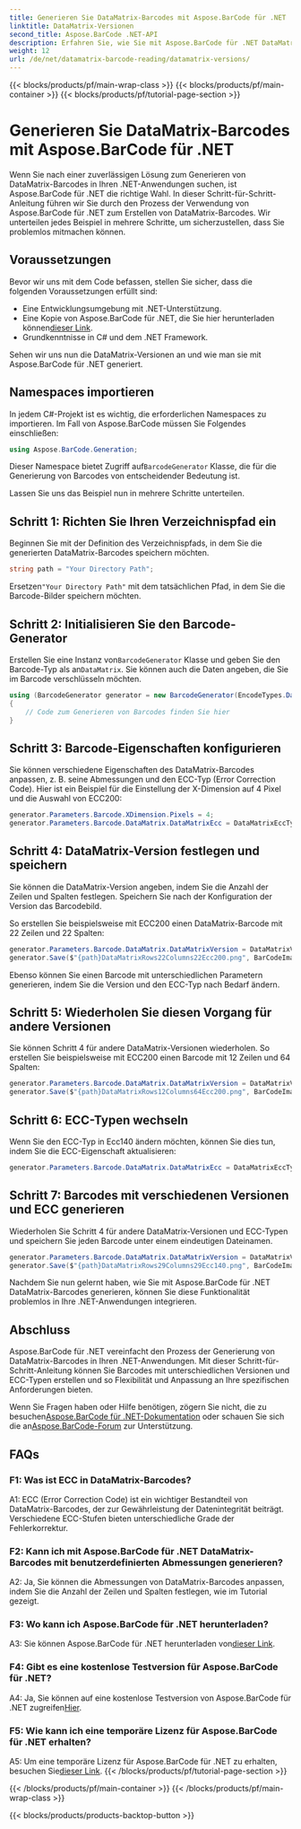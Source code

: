 ```yaml
---
title: Generieren Sie DataMatrix-Barcodes mit Aspose.BarCode für .NET
linktitle: DataMatrix-Versionen
second_title: Aspose.BarCode .NET-API
description: Erfahren Sie, wie Sie mit Aspose.BarCode für .NET DataMatrix-Barcodes in .NET generieren. Benutzerdefinierte Abmessungen, ECC-Unterstützung und mehr.
weight: 12
url: /de/net/datamatrix-barcode-reading/datamatrix-versions/
---
```


{{< blocks/products/pf/main-wrap-class >}}
{{< blocks/products/pf/main-container >}}
{{< blocks/products/pf/tutorial-page-section >}}

# Generieren Sie DataMatrix-Barcodes mit Aspose.BarCode für .NET

Wenn Sie nach einer zuverlässigen Lösung zum Generieren von DataMatrix-Barcodes in Ihren .NET-Anwendungen suchen, ist Aspose.BarCode für .NET die richtige Wahl. In dieser Schritt-für-Schritt-Anleitung führen wir Sie durch den Prozess der Verwendung von Aspose.BarCode für .NET zum Erstellen von DataMatrix-Barcodes. Wir unterteilen jedes Beispiel in mehrere Schritte, um sicherzustellen, dass Sie problemlos mitmachen können.

## Voraussetzungen

Bevor wir uns mit dem Code befassen, stellen Sie sicher, dass die folgenden Voraussetzungen erfüllt sind:
- Eine Entwicklungsumgebung mit .NET-Unterstützung.
-  Eine Kopie von Aspose.BarCode für .NET, die Sie hier herunterladen können[dieser Link](https://releases.aspose.com/barcode/net/).
- Grundkenntnisse in C# und dem .NET Framework.

Sehen wir uns nun die DataMatrix-Versionen an und wie man sie mit Aspose.BarCode für .NET generiert.

## Namespaces importieren

In jedem C#-Projekt ist es wichtig, die erforderlichen Namespaces zu importieren. Im Fall von Aspose.BarCode müssen Sie Folgendes einschließen:

```csharp
using Aspose.BarCode.Generation;
```

 Dieser Namespace bietet Zugriff auf`BarcodeGenerator` Klasse, die für die Generierung von Barcodes von entscheidender Bedeutung ist.

Lassen Sie uns das Beispiel nun in mehrere Schritte unterteilen.

## Schritt 1: Richten Sie Ihren Verzeichnispfad ein

Beginnen Sie mit der Definition des Verzeichnispfads, in dem Sie die generierten DataMatrix-Barcodes speichern möchten.

```csharp
string path = "Your Directory Path";
```

 Ersetzen`"Your Directory Path"` mit dem tatsächlichen Pfad, in dem Sie die Barcode-Bilder speichern möchten.

## Schritt 2: Initialisieren Sie den Barcode-Generator

 Erstellen Sie eine Instanz von`BarcodeGenerator` Klasse und geben Sie den Barcode-Typ als an`DataMatrix`. Sie können auch die Daten angeben, die Sie im Barcode verschlüsseln möchten.

```csharp
using (BarcodeGenerator generator = new BarcodeGenerator(EncodeTypes.DataMatrix, "Åspóse.Barcóde©"))
{
    // Code zum Generieren von Barcodes finden Sie hier
}
```

## Schritt 3: Barcode-Eigenschaften konfigurieren

Sie können verschiedene Eigenschaften des DataMatrix-Barcodes anpassen, z. B. seine Abmessungen und den ECC-Typ (Error Correction Code). Hier ist ein Beispiel für die Einstellung der X-Dimension auf 4 Pixel und die Auswahl von ECC200:

```csharp
generator.Parameters.Barcode.XDimension.Pixels = 4;
generator.Parameters.Barcode.DataMatrix.DataMatrixEcc = DataMatrixEccType.Ecc200;
```

## Schritt 4: DataMatrix-Version festlegen und speichern

Sie können die DataMatrix-Version angeben, indem Sie die Anzahl der Zeilen und Spalten festlegen. Speichern Sie nach der Konfiguration der Version das Barcodebild.

So erstellen Sie beispielsweise mit ECC200 einen DataMatrix-Barcode mit 22 Zeilen und 22 Spalten:

```csharp
generator.Parameters.Barcode.DataMatrix.DataMatrixVersion = DataMatrixVersion.ECC200_22x22;
generator.Save($"{path}DataMatrixRows22Columns22Ecc200.png", BarCodeImageFormat.Png);
```

Ebenso können Sie einen Barcode mit unterschiedlichen Parametern generieren, indem Sie die Version und den ECC-Typ nach Bedarf ändern.

## Schritt 5: Wiederholen Sie diesen Vorgang für andere Versionen

Sie können Schritt 4 für andere DataMatrix-Versionen wiederholen. So erstellen Sie beispielsweise mit ECC200 einen Barcode mit 12 Zeilen und 64 Spalten:

```csharp
generator.Parameters.Barcode.DataMatrix.DataMatrixVersion = DataMatrixVersion.DMRE_12x64;
generator.Save($"{path}DataMatrixRows12Columns64Ecc200.png", BarCodeImageFormat.Png);
```

## Schritt 6: ECC-Typen wechseln

Wenn Sie den ECC-Typ in Ecc140 ändern möchten, können Sie dies tun, indem Sie die ECC-Eigenschaft aktualisieren:

```csharp
generator.Parameters.Barcode.DataMatrix.DataMatrixEcc = DataMatrixEccType.Ecc140;
```

## Schritt 7: Barcodes mit verschiedenen Versionen und ECC generieren

Wiederholen Sie Schritt 4 für andere DataMatrix-Versionen und ECC-Typen und speichern Sie jeden Barcode unter einem eindeutigen Dateinamen.

```csharp
generator.Parameters.Barcode.DataMatrix.DataMatrixVersion = DataMatrixVersion.ECC000_140_29x29;
generator.Save($"{path}DataMatrixRows29Columns29Ecc140.png", BarCodeImageFormat.Png);
```

Nachdem Sie nun gelernt haben, wie Sie mit Aspose.BarCode für .NET DataMatrix-Barcodes generieren, können Sie diese Funktionalität problemlos in Ihre .NET-Anwendungen integrieren.

## Abschluss

Aspose.BarCode für .NET vereinfacht den Prozess der Generierung von DataMatrix-Barcodes in Ihren .NET-Anwendungen. Mit dieser Schritt-für-Schritt-Anleitung können Sie Barcodes mit unterschiedlichen Versionen und ECC-Typen erstellen und so Flexibilität und Anpassung an Ihre spezifischen Anforderungen bieten.

 Wenn Sie Fragen haben oder Hilfe benötigen, zögern Sie nicht, die zu besuchen[Aspose.BarCode für .NET-Dokumentation](https://reference.aspose.com/barcode/net/) oder schauen Sie sich die an[Aspose.BarCode-Forum](https://forum.aspose.com/c/barcode/13) zur Unterstützung.

## FAQs

### F1: Was ist ECC in DataMatrix-Barcodes?

A1: ECC (Error Correction Code) ist ein wichtiger Bestandteil von DataMatrix-Barcodes, der zur Gewährleistung der Datenintegrität beiträgt. Verschiedene ECC-Stufen bieten unterschiedliche Grade der Fehlerkorrektur.

### F2: Kann ich mit Aspose.BarCode für .NET DataMatrix-Barcodes mit benutzerdefinierten Abmessungen generieren?

A2: Ja, Sie können die Abmessungen von DataMatrix-Barcodes anpassen, indem Sie die Anzahl der Zeilen und Spalten festlegen, wie im Tutorial gezeigt.

### F3: Wo kann ich Aspose.BarCode für .NET herunterladen?

 A3: Sie können Aspose.BarCode für .NET herunterladen von[dieser Link](https://releases.aspose.com/barcode/net/).

### F4: Gibt es eine kostenlose Testversion für Aspose.BarCode für .NET?

 A4: Ja, Sie können auf eine kostenlose Testversion von Aspose.BarCode für .NET zugreifen[Hier](https://releases.aspose.com/).

### F5: Wie kann ich eine temporäre Lizenz für Aspose.BarCode für .NET erhalten?

 A5: Um eine temporäre Lizenz für Aspose.BarCode für .NET zu erhalten, besuchen Sie[dieser Link](https://purchase.aspose.com/temporary-license/).
{{< /blocks/products/pf/tutorial-page-section >}}

{{< /blocks/products/pf/main-container >}}
{{< /blocks/products/pf/main-wrap-class >}}

{{< blocks/products/products-backtop-button >}}
